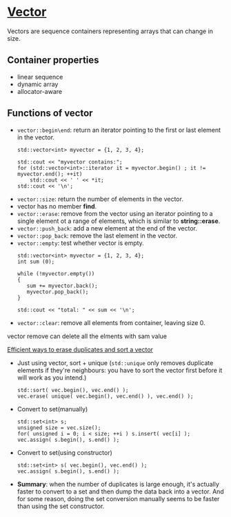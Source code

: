 # [Vector](https://www.cplusplus.com/reference/vector/vector/)
Vectors are sequence containers representing arrays that can change in size.
## Container properties
* linear sequence
* dynamic array
* allocator-aware

## Functions of vector
* `vector::begin\end`: return an iterator pointing to the first or last element in the vector.
    ```
    std::vector<int> myvector = {1, 2, 3, 4};

    std::cout << "myvector contains:";
    for (std::vector<int>::iterator it = myvector.begin() ; it != myvector.end(); ++it)
        std::cout << ' ' << *it;
    std::cout << '\n';  
    ```
* `vector::size`: return the number of elements in the vector.
* vector has no member **find**. 
* `vector::erase`: remove from the vector using an iterator pointing to a single element ot a range of elements, which is similar to **string::erase**.
* `vector::push_back`: add a new element at the end of the vector.
* `vector::pop_back`: remove the last element in the vector.
* `vector::empty`: test whether vector is empty.
  ```
  std::vector<int> myvector = {1, 2, 3, 4};
  int sum (0);

  while (!myvector.empty())
  {
     sum += myvector.back();
     myvector.pop_back();
  }

  std::cout << "total: " << sum << '\n';
  ```
* `vector::clear`: remove all elements from container, leaving size 0.

vector remove can delete all the elments with sam value

[Efficient ways to erase duplicates and sort a vector](https://stackoverflow.com/questions/1041620/whats-the-most-efficient-way-to-erase-duplicates-and-sort-a-vector)
* Just using vector, sort + unique (`std::unique` only removes duplicate elements if they're neighbours: you have to sort the vector first before it will work as you intend.)
  ```
  std::sort( vec.begin(), vec.end() );
  vec.erase( unique( vec.begin(), vec.end() ), vec.end() );
  ```
* Convert to set(manually)
  ```
  std::set<int> s;
  unsigned size = vec.size();
  for( unsigned i = 0; i < size; ++i ) s.insert( vec[i] );
  vec.assign( s.begin(), s.end() );
  ```
* Convert to set(using constructor)
  ```
  std::set<int> s( vec.begin(), vec.end() );
  vec.assign( s.begin(), s.end() );
  ```
* **Summary**: when the number of duplicates is large enough, it's actually faster to convert to a set and then dump the data back into a vector. And for some reason, doing the set conversion manually seems to be faster than using the set constructor.